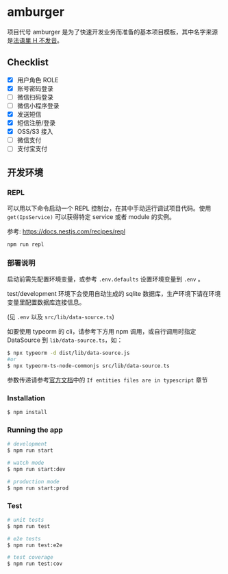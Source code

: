# amburger

项目代号 amburger 是为了快速开发业务而准备的基本项目模板，其中名字来源是[法语里 H 不发音](https://www.bilibili.com/video/BV1ma4y1a7iF)。

## Checklist
 - [x] 用户角色 ROLE
 - [x] 账号密码登录
 - [ ] 微信扫码登录
 - [ ] 微信小程序登录
 - [x] 发送短信
 - [x] 短信注册/登录
 - [x] OSS/S3 接入
 - [ ] 微信支付
 - [ ] 支付宝支付

## 开发环境

### REPL

可以用以下命令启动一个 REPL 控制台，在其中手动运行调试项目代码。使用 `get(IpsService)` 可以获得特定 service 或者 module 的实例。

参考: https://docs.nestjs.com/recipes/repl

```
npm run repl
```

### 部署说明

启动前需先配置环境变量，或参考 `.env.defaults` 设置环境变量到 `.env` 。

test/development 环境下会使用自动生成的 sqlite 数据库，生产环境下请在环境变量里配置数据库连接信息。

(见 `.env` 以及 `src/lib/data-source.ts`)

如要使用 typeorm 的 cli，请参考下方用 npm 调用，或自行调用时指定 DataSource 到 `lib/data-source.ts`，如：

```bash
$ npx typeorm -d dist/lib/data-source.js
#or
$ npx typeorm-ts-node-commonjs src/lib/data-source.ts
```

参数传递请参考[官方文档](https://orkhan.gitbook.io/typeorm/docs/using-cli#if-entities-files-are-in-typescript)中的 `If entities files are in typescript` 章节

### Installation

```bash
$ npm install
```

### Running the app

```bash
# development
$ npm run start

# watch mode
$ npm run start:dev

# production mode
$ npm run start:prod
```

### Test

```bash
# unit tests
$ npm run test

# e2e tests
$ npm run test:e2e

# test coverage
$ npm run test:cov
```

